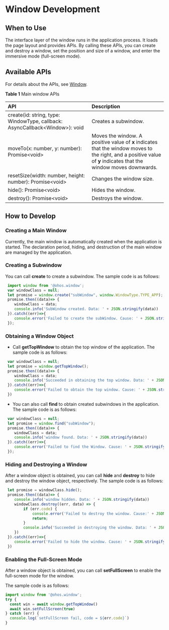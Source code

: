 # Window Development

## When to Use
The interface layer of the window runs in the application process. It loads the page layout and provides APIs.
By calling these APIs, you can create and destroy a window, set the position and size of a window, and enter the immersive mode (full-screen mode).

## Available APIs
For details about the APIs, see [Window](../reference/apis/js-apis-window.md).

**Table 1** Main window APIs

| API                                                      | Description                                          |
| :----------------------------------------------------------- | :--------------------------------------------- |
| create(id: string, type: WindowType, callback: AsyncCallback\<Window>): void | Creates a subwindow.                                  |
| moveTo(x: number, y: number): Promise\<void>                 | Moves the window. A positive value of **x** indicates that the window moves to the right, and a positive value of **y** indicates that the window moves downwards.|
| resetSize(width: number, height: number): Promise\<void>     | Changes the window size.                            |
| hide(): Promise\<void>                                       | Hides the window.                                |
| destroy(): Promise\<void>                                    | Destroys the window.                                |

## How to Develop

### Creating a Main Window

Currently, the main window is automatically created when the application is started. The declaration period, hiding, and destruction of the main window are managed by the application.
### Creating a Subwindow
You can call **create** to create a subwindow. The sample code is as follows:

```js
 import window from '@ohos.window';
 var windowClass = null;
 let promise = window.create("subWindow", window.WindowType.TYPE_APP);
 promise.then((data)=> {
 	windowClass = data;
    console.info('SubWindow created. Data: ' + JSON.stringify(data))
 }).catch((err)=>{
    console.error('Failed to create the subWindow. Cause: ' + JSON.stringify(err));
 });
```

### Obtaining a Window Object

- Call **getTopWindow** to obtain the top window of the application. The sample code is as follows:

```js
 var windowClass = null;
 let promise = window.getTopWindow();
 promise.then((data)=> {
 	windowClass = data;
    console.info('Succeeded in obtaining the top window. Data: ' + JSON.stringify(data))
 }).catch((err)=>{
    console.error('Failed to obtain the top window. Cause: ' + JSON.stringify(err));
 })
```

- You can also call **find** to obtain created subwindows in the application. The sample code is as follows:

```js
 var windowClass = null;
 let promise = window.find("subWindow");
 promise.then((data)=> {
 	windowClass = data;
    console.info('window found. Data: ' + JSON.stringify(data))
 }).catch((err)=>{
    console.error('Failed to find the Window. Cause: ' + JSON.stringify(err));
 });
```

### Hiding and Destroying a Window

After a window object is obtained, you can call **hide** and **destroy** to hide and destroy the window object, respectively. The sample code is as follows:

```js
 let promise = windowClass.hide();
 promise.then((data)=> {
    console.info('window hidden. Data: ' + JSON.stringify(data))
    windowClass.destroy((err, data) => {
        if (err.code) {
            console.error('Failed to destroy the window. Cause:' + JSON.stringify(err));
            return;
        }
    	console.info('Succeeded in destroying the window. Data: ' + JSON.stringify(data))
	})
 }).catch((err)=>{
    console.error('Failed to hide the window. Cause: ' + JSON.stringify(err));
 })
```

### Enabling the Full-Screen Mode

After a window object is obtained, you can call **setFullScreen** to enable the full-screen mode for the window.

The sample code is as follows:

```js
import window from '@ohos.window';
try {
  const win = await window.getTopWindow()
  await win.setFullScreen(true)
} catch (err) {
  console.log(`setFullScreen fail, code = ${err.code}`)
}
```
